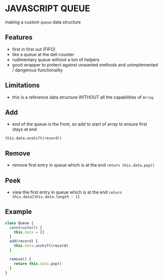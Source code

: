 # JAVASCRIPT QUEUE

making a custom `queue` data structure

## Features

- first in first out (FIFO)
- like a queue at the deli counter
- rudimentary queue without a ton of helpers
- good wrapper to protect against unwanted methods and unimplemented / dangerous functionality

## Limitations

- this is a reference data structure WITHOUT all the capabilities of `Array`

## Add

- end of the queue is the front, so add to start of array to ensure first stays at end

`this.data.unshift(record()`

## Remove

- remove first entry in queue which is at the end
  `return this.data.pop()`

## Peek

- view the first entry in queue which is at the end
  `return this.data[this.data.length - 1]`

## Example

```javascript
class Queue {
  constructor() {
    this.data = []
  }
  add(record) {
    this.data.unshift(record)
  }

  remove() {
    return this.data.pop()
  }
}
```
